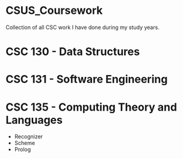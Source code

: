 # CSUS_Coursework
Collection of all CSC work I have done during my study years.

# CSC 130 - Data Structures 
# CSC 131 - Software Engineering 
# CSC 135 - Computing Theory and Languages
  * Recognizer 
  * Scheme 
  * Prolog
